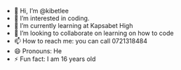 - 👋 Hi, I’m @kibetlee
- 👀 I’m interested in coding.
- 🌱 I’m currently learning at Kapsabet High
- 💞️ I’m looking to collaborate on learning on how to code
- 📫 How to reach me: you can call 0721318484
- 😄 Pronouns: He
- ⚡ Fun fact: I am 16 years old

<!---
kibetlee/kibetlee is a ✨ special ✨ repository because its `README.md` (this file) appears on your GitHub profile.
You can click the Preview link to take a look at your changes.
--->
